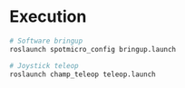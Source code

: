# Execution

```sh
# Software bringup
roslaunch spotmicro_config bringup.launch

# Joystick teleop
roslaunch champ_teleop teleop.launch
```
